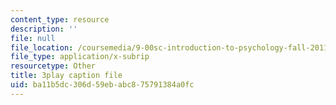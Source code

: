 ```yaml
---
content_type: resource
description: ''
file: null
file_location: /coursemedia/9-00sc-introduction-to-psychology-fall-2011/ba11b5dc306d59ebabc875791384a0fc_Vko17una2Zw.vtt
file_type: application/x-subrip
resourcetype: Other
title: 3play caption file
uid: ba11b5dc-306d-59eb-abc8-75791384a0fc
---
```

